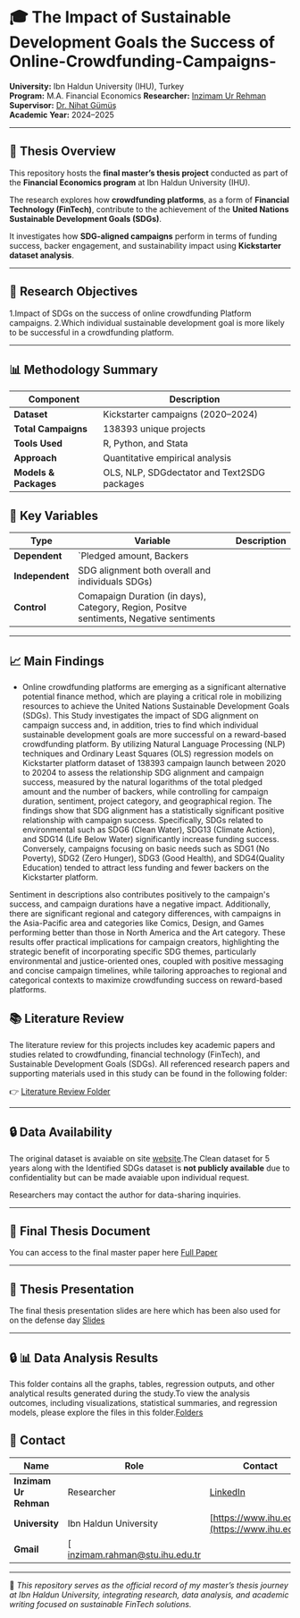 # 🎓 The Impact of Sustainable Development Goals the Success of Online-Crowdfunding-Campaigns-
**University:** Ibn Haldun University (IHU), Turkey  
**Program:** M.A. Financial Economics 
**Researcher:** [Inzimam Ur Rehman](https://www.linkedin.com/in/inzimam-ur-rehman)
**Supervisor:** [Dr. Nihat Gümüş](https://www.linkedin.com/in/nihatgumus)  
**Academic Year:** 2024–2025  

---

## 📘 Thesis Overview  
This repository hosts the **final master’s thesis project** conducted as part of the **Financial Economics program** at Ibn Haldun University (IHU).  

The research explores how **crowdfunding platforms**, as a form of **Financial Technology (FinTech)**, contribute to the achievement of the **United Nations Sustainable Development Goals (SDGs)**.  

It investigates how **SDG-aligned campaigns** perform in terms of funding success, backer engagement, and sustainability impact using **Kickstarter dataset analysis**.

---

## 🧠 Research Objectives  
1.Impact of SDGs on the success of online crowdfunding Platform campaigns. 
2.Which individual sustainable development goal is more likely to be successful 
in a crowdfunding platform.  

---

## 📊 Methodology Summary  

| Component | Description |
|------------|-------------|
| **Dataset** | Kickstarter campaigns (2020–2024) |
| **Total Campaigns** | 138393 unique projects |
| **Tools Used** | R, Python, and Stata |
| **Approach** | Quantitative empirical analysis |
| **Models & Packages** | OLS, NLP, SDGdectator and Text2SDG packages |



## 🧮 Key Variables  

| Type | Variable | Description |
|------|-----------|-------------|
| **Dependent** | `Pledged amount, Backers |
| **Independent** |  SDG alignment both overall and individuals SDGs) |
| **Control** | Comapaign Duration (in days), Category, Region, Positve sentiments, Negative sentiments |

---

## 📈 Main Findings  
- Online crowdfunding platforms are emerging as a significant alternative potential finance method, which are playing a critical role in mobilizing resources to achieve 
the United Nations Sustainable Development Goals (SDGs). This Study investigates the impact of SDG alignment on campaign success and, in 
addition, tries to find which individual sustainable development goals are more successful on a reward-based crowdfunding platform. By utilizing Natural Language Processing (NLP) techniques and Ordinary Least Squares (OLS) regression models on Kickstarter platform dataset of 138393 campaign launch between 2020 to 20204 to assess the relationship SDG alignment and campaign success, measured by the natural logarithms of the total pledged amount and the number of backers, while controlling for campaign duration, sentiment, project category, and geographical region.  The findings show that SDG alignment has a statistically significant positive relationship with campaign success. Specifically, SDGs related to environmental such as SDG6 (Clean Water), SDG13 (Climate Action), and SDG14 (Life Below Water) 
significantly increase funding success. Conversely, campaigns focusing on basic needs such as SDG1 (No Poverty), SDG2 (Zero Hunger), SDG3 (Good Health), and SDG4(Quality Education) tended to attract less funding and fewer backers on the Kickstarter platform.

Sentiment in descriptions also contributes positively to the campaign's success, and campaign durations have a negative impact. Additionally, there are significant regional 
and category differences, with campaigns in the Asia-Pacific area and categories like Comics, Design, and Games performing better than those in North America and the 
Art category. 
These results offer practical implications for campaign creators, highlighting the strategic benefit of incorporating specific SDG themes, particularly environmental and 
justice-oriented ones, coupled with positive messaging and concise campaign timelines, while tailoring approaches to regional and categorical contexts to maximize crowdfunding success on reward-based platforms.  

## 📚 Literature Review

The literature review for this projects includes key academic papers and studies related to crowdfunding, financial technology (FinTech), and Sustainable Development Goals (SDGs).
All referenced research papers and supporting materials used in this study can be found in the following folder:

👉  [Literature Review Folder](https://drive.google.com/drive/folders/1P1wjE4TA6ZPSg-4fTFmFxGDthVcJIjli?usp=sharing)

---

## 🔒 Data Availability  
The original dataset is avaiable on site  [website](https://webrobots.io/kickstarter-datasets).The Clean dataset for 5 years along with the Identified SDGs dataset is  **not publicly available** due to confidentiality but can be made avaiable upon individual request.

Researchers may contact the author for data-sharing inquiries.  

---

## 📄 Final Thesis Document  
 You can access to the final master paper here  [Full Paper](https://drive.google.com/file/d/1y_6YWloXtVQPNe47VXvJR1AHhUXCPMz2/view?usp=sharing)

---

## 🎥 Thesis Presentation  
The final thesis presentation slides are here which has been also used for on the defense day [Slides](https://docs.google.com/presentation/d/1Ei_O9vQudrWSqzTUPHwvE4NAczUHAGGA/edit?usp=sharing&ouid=109295301478660362224&rtpof=true&sd=true)

---

## 🔒 📊 Data Analysis Results
This folder contains all the graphs, tables, regression outputs, and other analytical results generated during the study.To view the analysis outcomes, including visualizations, statistical summaries, and regression models, please explore the files in this folder.[Folders](https://drive.google.com/drive/folders/1C9-N97piGszvWEQxatPURUPoDGBNLbJQ?usp=sharing)

## 🧭 Contact  

| Name | Role | Contact |
|------|------|----------|
| **Inzimam Ur Rehman** | Researcher | [LinkedIn](https://www.linkedin.com/in/inzimam-ur-rehman) |
| **University** | Ibn Haldun University | [https://www.ihu.edu.tr](https://www.ihu.edu.tr) |
| **Gmail** | [ inzimam.rahman@stu.ihu.edu.tr |
---

📍 *This repository serves as the official record of my master’s thesis journey at Ibn Haldun University, integrating research, data analysis, and academic writing focused on sustainable FinTech solutions.*

